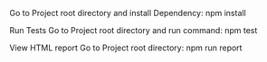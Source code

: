 Go to Project root directory and install Dependency: npm install

Run Tests
Go to Project root directory and run command: npm test

View HTML report
Go to Project root directory: npm run report
